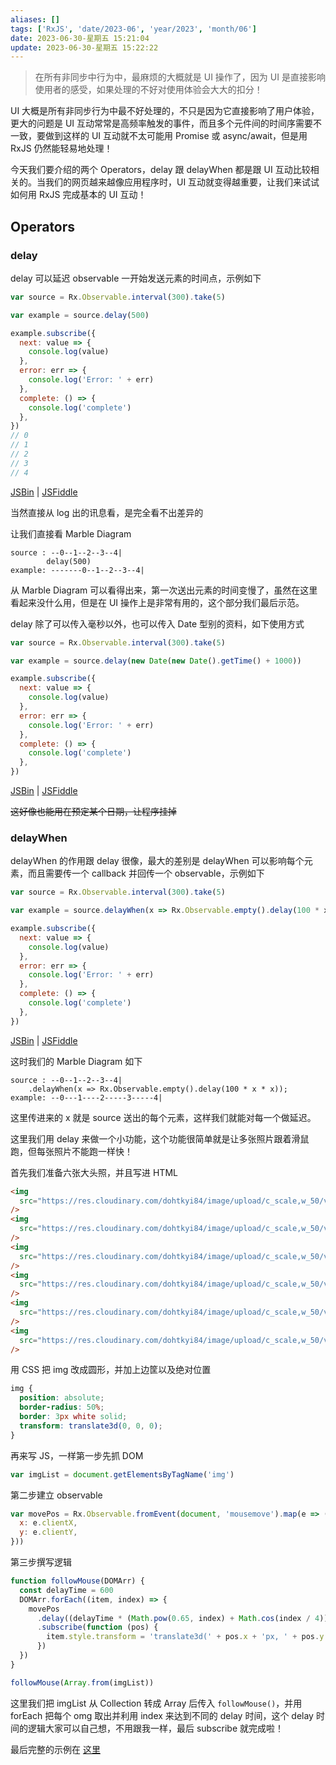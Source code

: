 ```yaml
---
aliases: []
tags: ['RxJS', 'date/2023-06', 'year/2023', 'month/06']
date: 2023-06-30-星期五 15:21:04
update: 2023-06-30-星期五 15:22:22
---
```


> 在所有非同步中行为中，最麻烦的大概就是 UI 操作了，因为 UI 是直接影响使用者的感受，如果处理的不好对使用体验会大大的扣分！

UI 大概是所有非同步行为中最不好处理的，不只是因为它直接影响了用户体验，更大的问题是 UI 互动常常是高频率触发的事件，而且多个元件间的时间序需要不一致，要做到这样的 UI 互动就不太可能用 Promise 或 async/await，但是用 RxJS 仍然能轻易地处理！

今天我们要介绍的两个 Operators，delay 跟 delayWhen 都是跟 UI 互动比较相关的。当我们的网页越来越像应用程序时，UI 互动就变得越重要，让我们来试试如何用 RxJS 完成基本的 UI 互动！

## Operators

### delay

delay 可以延迟 observable 一开始发送元素的时间点，示例如下

```js
var source = Rx.Observable.interval(300).take(5)

var example = source.delay(500)

example.subscribe({
  next: value => {
    console.log(value)
  },
  error: err => {
    console.log('Error: ' + err)
  },
  complete: () => {
    console.log('complete')
  },
})
// 0
// 1
// 2
// 3
// 4
```

[JSBin](https://jsbin.com/qodegan/1/edit?js,console) | [JSFiddle](https://jsfiddle.net/s6323859/pnjw51o5/)

当然直接从 log 出的讯息看，是完全看不出差异的

让我们直接看 Marble Diagram

```
source : --0--1--2--3--4|
        delay(500)
example: -------0--1--2--3--4|
```

从 Marble Diagram 可以看得出来，第一次送出元素的时间变慢了，虽然在这里看起来没什么用，但是在 UI 操作上是非常有用的，这个部分我们最后示范。

delay 除了可以传入毫秒以外，也可以传入 Date 型别的资料，如下使用方式

```js
var source = Rx.Observable.interval(300).take(5)

var example = source.delay(new Date(new Date().getTime() + 1000))

example.subscribe({
  next: value => {
    console.log(value)
  },
  error: err => {
    console.log('Error: ' + err)
  },
  complete: () => {
    console.log('complete')
  },
})
```

[JSBin](https://jsbin.com/qodegan/2/edit?js,console) | [JSFiddle](https://jsfiddle.net/s6323859/pnjw51o5/1/)

~~这好像也能用在预定某个日期，让程序挂掉~~

### delayWhen

delayWhen 的作用跟 delay 很像，最大的差别是 delayWhen 可以影响每个元素，而且需要传一个 callback 并回传一个 observable，示例如下

```js
var source = Rx.Observable.interval(300).take(5)

var example = source.delayWhen(x => Rx.Observable.empty().delay(100 * x * x))

example.subscribe({
  next: value => {
    console.log(value)
  },
  error: err => {
    console.log('Error: ' + err)
  },
  complete: () => {
    console.log('complete')
  },
})
```

[JSBin](https://jsbin.com/qodegan/3/edit?js,console) | [JSFiddle](https://jsfiddle.net/s6323859/pnjw51o5/2/)

这时我们的 Marble Diagram 如下

```
source : --0--1--2--3--4|
    .delayWhen(x => Rx.Observable.empty().delay(100 * x * x));
example: --0---1----2-----3-----4|
```

这里传进来的 x 就是 source 送出的每个元素，这样我们就能对每一个做延迟。

这里我们用 delay 来做一个小功能，这个功能很简单就是让多张照片跟着滑鼠跑，但每张照片不能跑一样快！

首先我们准备六张大头照，并且写进 HTML

```html
<img
  src="https://res.cloudinary.com/dohtkyi84/image/upload/c_scale,w_50/v1483019072/head-cover6.jpg"
/>
<img
  src="https://res.cloudinary.com/dohtkyi84/image/upload/c_scale,w_50/v1483019072/head-cover5.jpg"
/>
<img
  src="https://res.cloudinary.com/dohtkyi84/image/upload/c_scale,w_50/v1483019072/head-cover4.jpg"
/>
<img
  src="https://res.cloudinary.com/dohtkyi84/image/upload/c_scale,w_50/v1483019072/head-cover3.jpg"
/>
<img
  src="https://res.cloudinary.com/dohtkyi84/image/upload/c_scale,w_50/v1483019072/head-cover2.jpg"
/>
<img
  src="https://res.cloudinary.com/dohtkyi84/image/upload/c_scale,w_50/v1483019072/head-cover1.jpg"
/>
```

用 CSS 把 img 改成圆形，并加上边筐以及绝对位置

```css
img {
  position: absolute;
  border-radius: 50%;
  border: 3px white solid;
  transform: translate3d(0, 0, 0);
}
```

再来写 JS，一样第一步先抓 DOM

```js
var imgList = document.getElementsByTagName('img')
```

第二步建立 observable

```js
var movePos = Rx.Observable.fromEvent(document, 'mousemove').map(e => ({
  x: e.clientX,
  y: e.clientY,
}))
```

第三步撰写逻辑

```js
function followMouse(DOMArr) {
  const delayTime = 600
  DOMArr.forEach((item, index) => {
    movePos
      .delay((delayTime * (Math.pow(0.65, index) + Math.cos(index / 4))) / 2)
      .subscribe(function (pos) {
        item.style.transform = 'translate3d(' + pos.x + 'px, ' + pos.y + 'px, 0)'
      })
  })
}

followMouse(Array.from(imgList))
```

这里我们把 imgList 从 Collection 转成 Array 后传入 `followMouse()`，并用 forEach 把每个 omg 取出并利用 index 来达到不同的 delay 时间，这个 delay 时间的逻辑大家可以自己想，不用跟我一样，最后 subscribe 就完成啦！

最后完整的示例在 [这里](https://jsbin.com/hayixa/2/edit?html,css,js,output)
